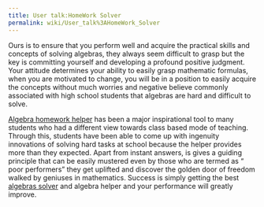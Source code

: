 ```yaml
---
title: User talk:HomeWork Solver
permalink: wiki/User_talk%3AHomeWork_Solver
---
```


Ours is to ensure that you perform well and acquire the practical skills
and concepts of solving algebras, they always seem difficult to grasp
but the key is committing yourself and developing a profound positive
judgment. Your attitude determines your ability to easily grasp
mathematic formulas, when you are motivated to change, you will be in a
position to easily acquire the concepts without much worries and
negative believe commonly associated with high school students that
algebras are hard and difficult to solve.

[Algebra homework helper](http://www.algebrahomeworksolver.com/) has
been a major inspirational tool to many students who had a different
view towards class based mode of teaching. Through this, students have
been able to come up with ingenuity innovations of solving hard tasks at
school because the helper provides more than they expected. Apart from
instant answers, is gives a guiding principle that can be easily
mustered even by those who are termed as “ poor performers” they get
uplifted and discover the golden door of freedom walked by geniuses in
mathematics. Success is simply getting the best [algebras
solver](http://www.algebrahomeworksolver.com/) and algebra helper and
your performance will greatly improve.
